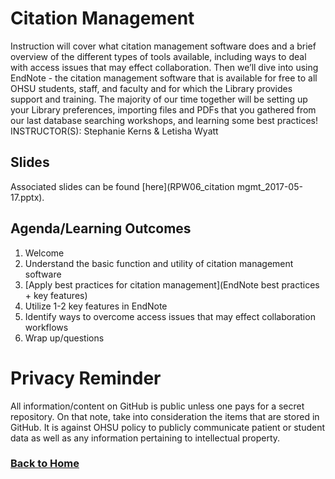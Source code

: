 # Citation Management

Instruction will cover what citation management software does and a brief overview of the different types of tools available, including ways to deal with access issues that may effect collaboration. Then we’ll dive into using EndNote - the citation management software that is available for free to all OHSU students, staff, and faculty and for which the Library provides support and training. The majority of our time together will be setting up your Library preferences, importing files and PDFs that you gathered from our last database searching workshops, and learning some best practices! INSTRUCTOR(S): Stephanie Kerns & Letisha Wyatt 

## Slides 
Associated slides can be found [here](RPW06_citation mgmt_2017-05-17.pptx).

## Agenda/Learning Outcomes

1.	Welcome
2.	Understand the basic function and utility of citation management software
3.	[Apply best practices for citation management](EndNote best practices + key features)
4.	Utilize 1-2 key features in EndNote
5.	Identify ways to overcome access issues that may effect collaboration workflows 
6.  Wrap up/questions

# Privacy Reminder
All information/content on GitHub is public unless one pays for a secret repository. On that note, take into consideration the items that are stored in GitHub. It is against OHSU policy to publicly communicate patient or student data as well as any information pertaining to intellectual property.

### [Back to Home](../index)
